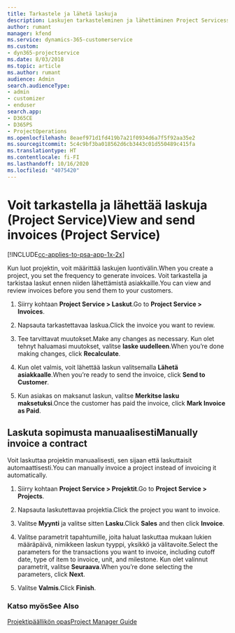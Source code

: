 ```yaml
---
title: Tarkastele ja lähetä laskuja
description: Laskujen tarkasteleminen ja lähettäminen Project Servicessä
author: rumant
manager: kfend
ms.service: dynamics-365-customerservice
ms.custom:
- dyn365-projectservice
ms.date: 8/03/2018
ms.topic: article
ms.author: rumant
audience: Admin
search.audienceType:
- admin
- customizer
- enduser
search.app:
- D365CE
- D365PS
- ProjectOperations
ms.openlocfilehash: 8eaef971d1fd419b7a21f0934d6a7f5f92aa35e2
ms.sourcegitcommit: 5c4c9bf3ba018562d6cb3443c01d550489c415fa
ms.translationtype: HT
ms.contentlocale: fi-FI
ms.lasthandoff: 10/16/2020
ms.locfileid: "4075420"
---
```

# <a name="view-and-send-invoices-project-service"></a><span data-ttu-id="5fa21-103">Voit tarkastella ja lähettää laskuja (Project Service)</span><span class="sxs-lookup"><span data-stu-id="5fa21-103">View and send invoices (Project Service)</span></span>

[!INCLUDE[cc-applies-to-psa-app-1x-2x](../includes/cc-applies-to-psa-app-1x-2x.md)]

<span data-ttu-id="5fa21-104">Kun luot projektin, voit määrittää laskujen luontivälin.</span><span class="sxs-lookup"><span data-stu-id="5fa21-104">When you create a project, you set the frequency to generate invoices.</span></span> <span data-ttu-id="5fa21-105">Voit tarkastella ja tarkistaa laskut ennen niiden lähettämistä asiakkaille.</span><span class="sxs-lookup"><span data-stu-id="5fa21-105">You can view and review invoices before you send them to your customers.</span></span>  
  
1.  <span data-ttu-id="5fa21-106">Siirry kohtaan **Project Service > Laskut**.</span><span class="sxs-lookup"><span data-stu-id="5fa21-106">Go to **Project Service > Invoices**.</span></span>  
  
2.  <span data-ttu-id="5fa21-107">Napsauta tarkastettavaa laskua.</span><span class="sxs-lookup"><span data-stu-id="5fa21-107">Click the invoice you want to review.</span></span>  
  
3.  <span data-ttu-id="5fa21-108">Tee tarvittavat muutokset.</span><span class="sxs-lookup"><span data-stu-id="5fa21-108">Make any changes as necessary.</span></span> <span data-ttu-id="5fa21-109">Kun olet tehnyt haluamasi muutokset, valitse **laske uudelleen**.</span><span class="sxs-lookup"><span data-stu-id="5fa21-109">When you’re done making changes, click **Recalculate**.</span></span>  
  
4.  <span data-ttu-id="5fa21-110">Kun olet valmis, voit lähettää laskun valitsemalla **Lähetä asiakkaalle**.</span><span class="sxs-lookup"><span data-stu-id="5fa21-110">When you’re ready to send the invoice, click **Send to Customer**.</span></span>  
  
5.  <span data-ttu-id="5fa21-111">Kun asiakas on maksanut laskun, valitse **Merkitse lasku maksetuksi**.</span><span class="sxs-lookup"><span data-stu-id="5fa21-111">Once the customer has paid the invoice, click **Mark Invoice as Paid**.</span></span>  
  
## <a name="manually-invoice-a-contract"></a><span data-ttu-id="5fa21-112">Laskuta sopimusta manuaalisesti</span><span class="sxs-lookup"><span data-stu-id="5fa21-112">Manually invoice a contract</span></span>  
 <span data-ttu-id="5fa21-113">Voit laskuttaa projektin manuaalisesti, sen sijaan että laskuttaisit automaattisesti.</span><span class="sxs-lookup"><span data-stu-id="5fa21-113">You can manually invoice a project instead of invoicing it automatically.</span></span>  
  
1.  <span data-ttu-id="5fa21-114">Siirry kohtaan **Project Service > Projektit**.</span><span class="sxs-lookup"><span data-stu-id="5fa21-114">Go to **Project Service > Projects**.</span></span>  
  
2.  <span data-ttu-id="5fa21-115">Napsauta laskutettavaa projektia.</span><span class="sxs-lookup"><span data-stu-id="5fa21-115">Click the project you want to invoice.</span></span>  
  
3.  <span data-ttu-id="5fa21-116">Valitse **Myynti** ja valitse sitten **Lasku**.</span><span class="sxs-lookup"><span data-stu-id="5fa21-116">Click **Sales** and then click **Invoice**.</span></span>  
  
4.  <span data-ttu-id="5fa21-117">Valitse parametrit tapahtumille, joita haluat laskuttaa mukaan lukien määräpäivä, nimikkeen laskun tyyppi, yksikkö ja välitavoite.</span><span class="sxs-lookup"><span data-stu-id="5fa21-117">Select the parameters for the transactions you want to invoice, including cutoff date, type of item to invoice, unit, and milestone.</span></span> <span data-ttu-id="5fa21-118">Kun olet valinnut parametrit, valitse **Seuraava**.</span><span class="sxs-lookup"><span data-stu-id="5fa21-118">When you’re done selecting the parameters, click **Next**.</span></span>  
  
5.  <span data-ttu-id="5fa21-119">Valitse **Valmis**.</span><span class="sxs-lookup"><span data-stu-id="5fa21-119">Click **Finish**.</span></span>  
  
### <a name="see-also"></a><span data-ttu-id="5fa21-120">Katso myös</span><span class="sxs-lookup"><span data-stu-id="5fa21-120">See Also</span></span>  
 [<span data-ttu-id="5fa21-121">Projektipäällikön opas</span><span class="sxs-lookup"><span data-stu-id="5fa21-121">Project Manager Guide</span></span>](../psa/project-manager-guide.md)
